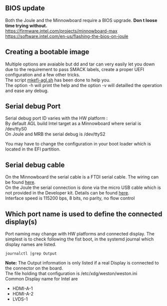 ## BIOS update
Both the Joule and the Minnowboard require a BIOS upgrade. **Don t loose time trying without.**<br>
https://firmware.intel.com/projects/minnowboard-max<br>
https://software.intel.com/en-us/flashing-the-bios-on-joule

## Creating a bootable image
Multiple options are avaiable but dd and tar can very easily let you down due to the requirement to pass SMACK labels, create a proper UEFI configuration and a few other tricks.<br>
The script [mkefi-agl.sh](https://github.com/dominig/mkefi-agl.sh) has been done to help you.<br>
The option -h will print the help and the option -v will detailled the operation and ease any debug.<br>


## Serial debug Port

Serial debug port ID varies with the HW platform :<br>
By default AGL build Intel target as a Minnowboard where serial is /dev/ttyS0 <br>
On Joule and MRB the serial debug is /dev/ttyS2 <br>

You may have to change the configuration in your boot loader which is located in the EFI partition.

## Serial debug cable

On the Minnowboard the serial cable is a FTDI serial cable. The wiring can be found [here](http://wiki.minnowboard.org/MinnowBoard_MAX_HW_Setup).<br>
On the Joule the serial connection is done via the micro USB cable which is not provided in the Developer kit. Details can be found [here](https://software.intel.com/en-us/node/667851).<br>
Interface speed is 115200 bps, 8 bits, no parity, no flow control

## Which port name is used to define the connected display(s)

Port naming may change with HW platforms and connected display. The simplest is to check following the fist boot, in the systemd journal which display names are listed.<br>
```
journalctl |grep Output
```
**Note:** The Output information is only listed if a real Display is connected to the connector on the board.<br>
The file holding that configuration is /etc/xdg/weston/weston.ini<br>
Common Display name for Intel are
* HDMI-A-1
* HDMI-A-2
* LVDS-1
